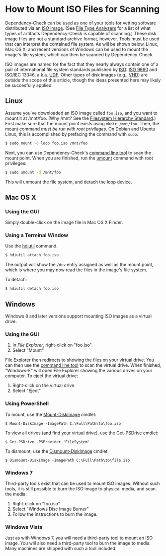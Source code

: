 How to Mount ISO Files for Scanning
===================================

Dependency-Check can be used as one of your tools for vetting software
distributed via an [ISO image](https://en.wikipedia.org/wiki/ISO_image). (See
[File Type Analyzers](../analyzers/) for a list of what types of artifacts
Dependency-Check is capable of scanning.) These disk image files are not a standard archive format, however. Tools must be used that can interpret the contained file system. As will be shown below, Linux, Mac OS X, and recent versions of Windows can be used to mount the image's file system, which can
then be scanned by Dependency-Check.

ISO images are named for the fact that they nearly always contain one of a
pair of international file system standards published by
[ISO](http://www.iso.org/): [ISO 9660](https://en.wikipedia.org/wiki/ISO_9660)
and ISO/IEC 13346, a.k.a. [UDF](https://en.wikipedia.org/wiki/Universal_Disk_Format). Other types of disk images (e.g.,
[VHD](https://en.wikipedia.org/wiki/VHD_%28file_format%29)) are outside the
scope of this article, though the ideas presented here may likely be
succesfully applied.

Linux
-----

Assume you've downloaded an ISO image called `foo.iso`, and you want to mount
it at /mnt/foo. (Why /mnt? See the
[Filesystem Hierarchy Standard](http://refspecs.linuxfoundation.org/FHS_3.0/fhs/ch03s12.html).)
First make sure that the mount point exists using `mkdir /mnt/foo`. Then, the
[mount](http://linux.die.net/man/8/mount) command *must be run with root
privileges*. On Debian and Ubuntu Linux, this is accomplished by prefacing the
command with `sudo`.

```sh
$ sudo mount -o loop foo.iso /mnt/foo
```

Next, you can use Dependency-Check's [command line tool](dependency-check-cli/)
to scan the mount point. When you are finished, run the
[umount](http://linux.die.net/man/8/umount) command with root privileges:

```sh
$ sudo umount -d /mnt/foo
```

This will unmount the file system, and detach the loop device.

Mac OS X
--------

### Using the GUI

Simply double-click on the image file in Mac OS X Finder.

### Using a Terminal Window

Use the [hdiutil](https://developer.apple.com/library/mac/documentation/Darwin/Reference/ManPages/man1/hdiutil.1.html)
command.

```sh
$ hdiutil attach foo.iso
```

The output will show the `/dev` entry assigned as well as the mount point,
which is where you may now read the files in the image's file system.

To detach:

```sh
$ hdiutil detach foo.iso
```

Windows
-------

Windows 8 and later versions support mounting ISO images as a virtual drive.

### Using the GUI

1. In *File Explorer*, right-click on "foo.iso".
2. Select "Mount"

File Explorer then redirects to showing the files on your virtual drive. You can then use the [command line tool](dependency-check-cli/) to scan the
virtual drive. When finished, "Windows-E" will open File Explorer showing the various drives on your computer. To eject the virtual drive:

1. Right-click on the virtual drive.
2. Select "Eject"

### Using PowerShell

To mount, use the [Mount-DiskImage](https://technet.microsoft.com/en-us/%5Clibrary/Hh848706%28v=WPS.630%29.aspx)
cmdlet:

```posh
$ Mount-DiskImage -ImagePath C:\Full\Path\to\foo.iso
```

To view all drives (and find your virtual drive), use the
[Get-PSDrive](https://technet.microsoft.com/en-us/library/Hh849796.aspx)
cmdlet:

```posh
$ Get-PSDrive -PSProvider 'FileSystem'
```

To dismount, use the [Dismount-DiskImage](https://technet.microsoft.com/en-us/library/hh848693%28v=wps.630%29.aspx)
cmdlet:

```posh
$ Dismount-DiskImage -ImagePath C:\Full\Path\to\file.iso
```

### Windows 7

Third-party tools exist that can be used to mount ISO images. Without such
tools, it is still possible to burn the ISO image to physical media, and scan
the media:

1. Right-click on "foo.iso"
2. Select "Windows Disc Image Burner"
3. Follow the instructions to burn the image.

### Windows Vista

Just as with Windows 7, you will need a third-party tool to mount an ISO
image. You will also need a third-party tool to burn the image to media.
Many machines are shipped with such a tool included.